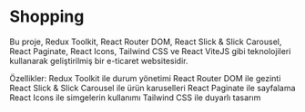 <h1>Shopping</h1>

Bu proje, Redux Toolkit, React Router DOM, React Slick & Slick Carousel, React Paginate, React Icons, Tailwind CSS ve React ViteJS gibi teknolojileri kullanarak geliştirilmiş bir e-ticaret websitesidir.

Özellikler:
Redux Toolkit ile durum yönetimi
React Router DOM ile gezinti
React Slick & Slick Carousel ile ürün karuselleri
React Paginate ile sayfalama
React Icons ile simgelerin kullanımı
Tailwind CSS ile duyarlı tasarım
